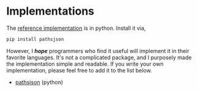 Implementations
===============

The [reference implementation](https://github.com/jbn/pathsjson) is in python.
Install it via, 

```sh
pip install pathsjson
```

However, I ***hope*** programmers who find it useful will implement it in 
their favorite languages. It's not a complicated package, and I purposely made
the implementation simple and readable. If you write your own implementation,
please feel free to add it to the list below.

- [pathsjson](https://github.com/jbn/pathsjson) (python)
